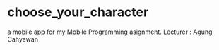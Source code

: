 # choose_your_character
a mobile app for my Mobile Programming asignment.
Lecturer : Agung Cahyawan
